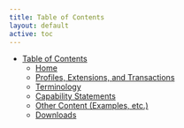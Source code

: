 ```yaml
---
title: Table of Contents
layout: default
active: toc
---
```


* <a href="toc.html">Table of Contents</a>
    * <a href="index.html">Home</a>
    * <a href="profiles.html">Profiles, Extensions, and Transactions</a>
    * <a href="terminology.html">Terminology</a>
    * <a href="captatements.html">Capability Statements</a>
    * <a href="other.html">Other Content (Examples, etc.)</a>
    * <a href="downloads.html">Downloads</a>